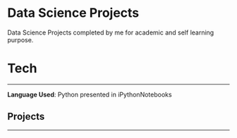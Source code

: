 # Data Science Projects
Data Science Projects completed by me for academic and self learning purpose.<br />
# Tech
---
**Language Used**: Python presented in iPythonNotebooks

## Projects

---



